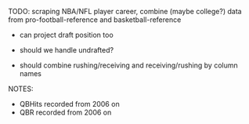TODO: scraping NBA/NFL player career, combine (maybe college?) data from pro-football-reference and basketball-reference

- can project draft position too
- should we handle undrafted?

- should combine rushing/receiving and receiving/rushing by column names

NOTES:
- QBHits recorded from 2006 on
- QBR recorded from 2006 on
